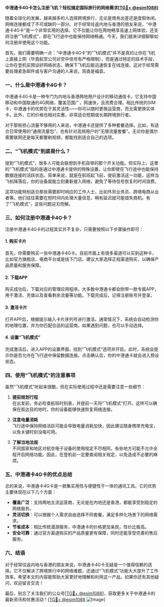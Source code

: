 **中港通卡4G卡怎么注册飞机？轻松搞定国际旅行的网络需求[[TG💪+ @esim1088](https://t.me/s/esim1088)]**

随着全球化的发展，越来越多的人选择跨境旅行，无论是商务出差还是度假休闲，网络连接都成了不可或缺的一部分。对于经常往返内地与香港的朋友来说，“中港通卡4G卡”是一个非常实用的选择。它不仅能让你在两地畅享高速上网体验，还支持注册“飞机模式”，即在飞行途中也能保持网络畅通。今天，我们就来详细聊聊如何注册并使用这个功能。

首先，我们需要明确一点：“中港通卡4G卡”的“飞机模式”并不是真的让你在飞机上直接上网（毕竟航空公司对空中信号有严格限制），而是通过特定的技术手段，让你在登机前预设好网络状态，确保下飞机后能迅速恢复在线连接。这对于经常需要处理紧急邮件或与客户沟通的人来说，简直是福音。

### **一、什么是中港通卡4G卡？**

中港通卡4G卡是一种专门为内地与香港两地用户设计的移动通信卡。它支持中国移动和中国联通的4G网络，覆盖范围广，网速快，且资费合理。相比传统的SIM卡，中港通卡的优势在于其灵活性——你可以随时更换运营商，而无需更换实体卡。此外，它的价格也相对实惠，非常适合短期或长期跨境旅行者。

对于那些担心流量不够用的人来说，中港通卡还提供了多种套餐选择。比如，有适合日常使用的“通用流量包”，也有针对高频用户的“无限流量套餐”。无论你是偶尔需要联网还是每天都要刷视频，都能找到适合自己的选项。

### **二、“飞机模式”到底是什么？**

提到“飞机模式”，很多人可能会联想到手机自带的那个开关功能。但实际上，这里的“飞机模式”指的是通过中港通卡提供的特殊设置，让你即使在飞行途中也能保持数据连接的活跃状态。简单来说，就是在航班起飞前，提前激活这一功能，这样当飞机降落后，你的设备就能立刻重新接入网络，避免了等待信号恢复的时间浪费。

这项功能特别适合那些需要即时响应的工作人士，比如外贸业务员、跨境电商从业者等。他们往往需要在短时间内处理大量信息，稍有延迟就可能错失商机。有了“飞机模式”，这些问题迎刃而解。

### **三、如何注册中港通卡4G卡？**

注册中港通卡4G卡的过程其实并不复杂，只需要按照以下步骤操作即可：

#### **1. 购买卡片**
首先，你需要购买一张中港通卡4G卡。目前市面上有很多渠道可以买到这种卡，比如官方旗舰店、电商平台或是线下门店。建议大家选择正规渠道购买，以确保产品质量和服务保障。

#### **2. 下载APP**
购买成功后，下载对应的管理应用程序。大多数中港通卡都会附带一款专属APP，用于激活、充值以及查看剩余流量等功能。下载完成后，记得注册账号并登录。

#### **3. 激活卡片**
打开APP后，根据提示输入卡片序列号进行激活。通常情况下，系统会自动检测你的地理位置，并为你匹配合适的运营商。如果遇到问题，也可以手动选择。

#### **4. 设置“飞机模式”**
完成激活后，进入APP的设置界面，找到“飞机模式”选项并开启。此时，系统会提示你是否允许在飞行途中保留数据连接。点击确认后，你的中港通卡就会进入预设状态。

### **四、使用“飞机模式”的注意事项**

虽然“飞机模式”听起来很酷，但在实际使用过程中还是需要注意一些细节：

1. **提前规划行程**  
   在出发前，务必检查航班时刻表，并提前一天将“飞机模式”打开。这样可以确保在抵达目的地时，你的设备能够快速恢复网络连接。

2. **注意电量消耗**  
   飞行途中保持网络活跃可能会导致电量消耗加快，因此建议随身携带充电宝，以免关键时刻没电可用。

3. **了解当地法规**  
   不同国家和地区对航空电子设备的使用规定不尽相同，有些地方可能不允许全程开启网络功能。因此，在登机前一定要查阅相关规定，以免造成不必要的麻烦。

### **五、中港通卡4G卡的优点总结**

总的来说，中港通卡4G卡是一款集实用性与便捷性于一体的通讯工具。它的优势主要体现在以下几个方面：

- **覆盖广泛**：支持两地主流运营商，无论是在内地还是香港，都能享受到稳定的网络服务。
- **灵活切换**：可以根据个人需求自由选择不同套餐，满足多样化场景下的网络需求。
- **节省成本**：相比传统漫游服务，中港通卡的价格更加亲民，性价比极高。
- **安全可靠**：通过官方渠道购买的产品质量更有保障，同时还能享受完善的售后服务。

### **六、结语**

对于经常往返内地与香港的朋友来说，中港通卡4G卡无疑是一个值得信赖的选择。它不仅解决了跨境旅行中的网络难题，还通过“飞机模式”功能大大提升了工作效率。希望本文的内容能帮助大家更好地理解和利用这一产品。如果你还有其他疑问，欢迎留言交流！

最后，别忘了关注我们的公众号[[TG💪+ @esim1088](https://t.me/s/esim1088)]，获取更多关于中港通卡的最新资讯和优惠活动！[[TG💪+ @esim1088](https://t.me/s/esim1088) ![Image](https://i.postimg.cc/4NQfJmqS/Snipaste-2025-05-13-00-14-12.png)]